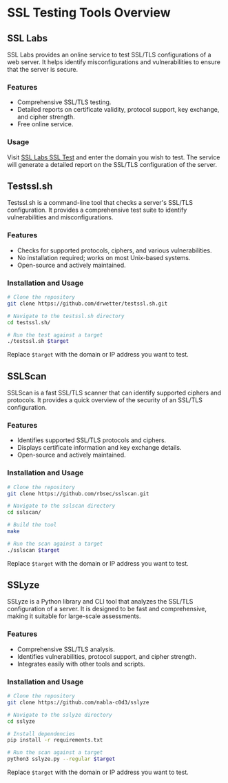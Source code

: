 # SSL Testing Tools Overview

## SSL Labs
SSL Labs provides an online service to test SSL/TLS configurations of a web server. It helps identify misconfigurations and vulnerabilities to ensure that the server is secure.

### Features
- Comprehensive SSL/TLS testing.
- Detailed reports on certificate validity, protocol support, key exchange, and cipher strength.
- Free online service.

### Usage
Visit [SSL Labs SSL Test](https://www.ssllabs.com/ssltest/) and enter the domain you wish to test. The service will generate a detailed report on the SSL/TLS configuration of the server.

## Testssl.sh
Testssl.sh is a command-line tool that checks a server's SSL/TLS configuration. It provides a comprehensive test suite to identify vulnerabilities and misconfigurations.

### Features
- Checks for supported protocols, ciphers, and various vulnerabilities.
- No installation required; works on most Unix-based systems.
- Open-source and actively maintained.

### Installation and Usage
```bash
# Clone the repository
git clone https://github.com/drwetter/testssl.sh.git

# Navigate to the testssl.sh directory
cd testssl.sh/

# Run the test against a target
./testssl.sh $target
```
Replace `$target` with the domain or IP address you want to test.

## SSLScan
SSLScan is a fast SSL/TLS scanner that can identify supported ciphers and protocols. It provides a quick overview of the security of an SSL/TLS configuration.

### Features
- Identifies supported SSL/TLS protocols and ciphers.
- Displays certificate information and key exchange details.
- Open-source and actively maintained.

### Installation and Usage
```bash
# Clone the repository
git clone https://github.com/rbsec/sslscan.git

# Navigate to the sslscan directory
cd sslscan/

# Build the tool
make

# Run the scan against a target
./sslscan $target
```
Replace `$target` with the domain or IP address you want to test.

## SSLyze
SSLyze is a Python library and CLI tool that analyzes the SSL/TLS configuration of a server. It is designed to be fast and comprehensive, making it suitable for large-scale assessments.

### Features
- Comprehensive SSL/TLS analysis.
- Identifies vulnerabilities, protocol support, and cipher strength.
- Integrates easily with other tools and scripts.

### Installation and Usage
```bash
# Clone the repository
git clone https://github.com/nabla-c0d3/sslyze

# Navigate to the sslyze directory
cd sslyze

# Install dependencies
pip install -r requirements.txt

# Run the scan against a target
python3 sslyze.py --regular $target
```
Replace `$target` with the domain or IP address you want to test.